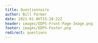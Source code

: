 ```yaml
---
title: Questionnaire
author: Bill Farmer
date: 2021-01-06T15:28:22Z
header: images/EDPS-Front-Page-Image.png
footer: images/EDPS-Footer.png
redirect: questions
---
```

